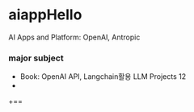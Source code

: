 # aiappHello

AI Apps and Platform:  OpenAI, Antropic

### major subject
- Book: OpenAI API, Langchain활용 LLM Projects 12
-
+==
